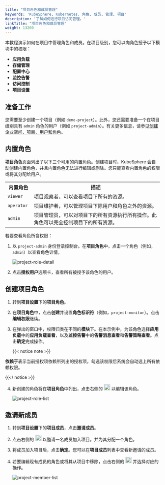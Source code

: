 ```yaml
---
title: "项目角色和成员管理"
keywords: 'KubeSphere, Kubernetes, 角色, 成员, 管理, 项目'
description: '了解如何进行项目访问管理。'
linkTitle: "项目角色和成员管理"
weight: 13200
---
```


本教程演示如何在项目中管理角色和成员。在项目级别，您可以向角色授予以下模块中的权限：

- **应用负载**
- **存储管理**
- **配置中心**
- **监控告警**
- **访问控制**
- **项目设置**

## 准备工作

您需要至少创建一个项目（例如 `demo-project`）。此外，您还需要准备一个在项目级别具有 `admin` 角色的用户（例如 `project-admin`）。有关更多信息，请参见[创建企业空间、项目、用户和角色](../../quick-start/create-workspace-and-project/)。

## 内置角色

**项目角色**页面列出了以下三个可用的内置角色。创建项目时，KubeSphere 会自动创建内置角色，并且内置角色无法进行编辑或删除。您只能查看内置角色的权限或将其分配给用户。

<table>
  <tr>
    <th width="17%">内置角色</th>
    <th width="83%">描述</th>
  </tr>
  <tr>
    <td><code>viewer</code></td>
    <td>项目观察者，可以查看项目下所有的资源。</td>
  </tr>
   <tr>
     <td><code>operator</code></td>
     <td>项目维护者，可以管理项目下除用户和角色之外的资源。</td>
  </tr>
  <tr>
    <td><code>admin</code></td>
     <td>项目管理员，可以对项目下的所有资源执行所有操作。此角色可以完全控制项目下的所有资源。</td>
  </tr>
</table>

若要查看角色所含权限：

1. 以 `project-admin` 身份登录控制台。在**项目角色**中，点击一个角色（例如，`admin`）以查看角色详情。

   ![project-role-detail](/images/docs/zh-cn/project-administration/role-and-member-management/project-role-detail.png)

2. 点击**授权用户**选项卡，查看所有被授予该角色的用户。

## 创建项目角色

1. 转到**项目设置**下的**项目角色**。

2. 在**项目角色**中，点击**创建**并设置**角色标识符**（例如，`project-monitor`）。点击**编辑权限**继续。

3. 在弹出的窗口中，权限归类在不同的**模块**下。在本示例中，为该角色选择**应用负载**中的**应用负载查看**，以及**监控告警**中的**告警消息查看**和**告警策略查看**。点击**确定**完成操作。

    {{< notice note >}}

**依赖于**表示当前授权项依赖所列出的授权项，勾选该权限后系统会自动选上所有依赖权限。

{{</ notice >}}

4. 新创建的角色将在**项目角色**中列出，点击右侧的 <img src="/images/docs/zh-cn/project-administration/role-and-member-management/three-dots.png" height="20px"> 以编辑该角色。

    ![project-role-list](/images/docs/zh-cn/project-administration/role-and-member-management/project-role-list.png)

## 邀请新成员

1. 转到**项目设置**下的**项目成员**，点击**邀请成员**。

2. 点击右侧的 <img src="/images/docs/zh-cn/project-administration/role-and-member-management/add.png" height="20px"> 以邀请一名成员加入项目，并为其分配一个角色。

3. 将成员加入项目后，点击**确定**。您可以在**项目成员**列表中查看新邀请的成员。

4. 若要编辑现有成员的角色或将其从项目中移除，点击右侧的 <img src="/images/docs/zh-cn/project-administration/role-and-member-management/three-dots.png" height="20px"> 并选择对应的操作。

    ![project-member-list](/images/docs/zh-cn/project-administration/role-and-member-management/project-member-list.png)

    

